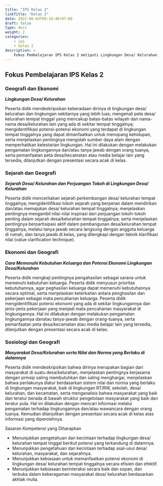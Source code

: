 ```yaml
---
title: "IPS Kelas 2"
linkTitle: "Kelas 2"
date: 2022-06-03T09:10:46+07:00
draft: false
type: docs
weight: 2
categories: 
    - ips
    - kelas 2
description: >
    Fokus Pembelajaran IPS Kelas 2 meliputi Lingkungan Desa/ Kelurahan, Sejarah Desa/ Kelurahan dan Perjuangan Tokoh di Lingkungan Desa/ Kelurahan, Cara Memenuhi Kebutuhan Keluarga dan Potensi Ekonomi Lingkungan Desa/Kelurahan, Masyarakat Desa/Kelurahan serta Nilai dan Norma yang Berlaku di dalamnya
---
```

## Fokus Pembelajaran IPS Kelas 2
### Geografi dan Ekonomi
***Lingkungan Desa/ Kelurahan***

Peserta didik mendeskripsikan keberadaan dirinya di lingkungan desa/ kelurahan dan lingkungan sekitarnya yang lebih luas; mengenali peta desa/ kelurahan tempat tinggal yang mencakup batas-batas wilayah dan nama-nama desa/kelurahan lain yang ada di sekitar tempat tinggalnya; mengidentifikasi potensi-potensi ekonomi yang terdapat di lingkungan tempat tinggalnya yang dapat dimanfaatkan untuk menopang kehidupan, serta menjelaskan pentingnya mengolah sumber daya alam dengan memperhatikan kelestarian lingkungan. Hal ini dilakukan dengan melakukan pengamatan lingkungannya dan/atau tanya jawab dengan orang tuanya, serta pemanfaatan peta desa/kecamatan atau media belajar lain yang tersedia, dilanjutkan dengan presentasi secara acak di kelas.

### Sejarah dan Geografi
***Sejarah Desa/ Kelurahan dan Perjuangan Tokoh di Lingkungan Desa/ Kelurahan***

Peserta didik menceritakan sejarah perkembangan desa/ kelurahan tempat tinggalnya; mengidentifikasi tokoh sejarah yang berperan dalam mendirikan dan/atau memajukan desa/ kelurahan tempat tinggalnya; menjelaskan pentingnya mengambil nilai-nilai inspirasi dari perjuangan tokoh-tokoh penting dalam sejarah desa/kelurahan tempat tinggalnya; serta menjelaskan pentingnya berpartisipasi aktif dalam pembangunan desa/kelurahan tempat tinggalnya, melalui tanya jawab secara langsung dengan anggota keluarga di rumah, dan tanya jawab di kelas, yang dilengkapi dengan teknik klarifikasi nilai (value clarification technique).

### Ekonomi dan Geografi
***Cara Memenuhi Kebutuhan Keluarga dan Potensi Ekonomi Lingkungan Desa/Kelurahan***

Peserta didik mengkaji pentingnya pengahasilan sebagai sarana untuk memenuhi kebutuhan keluarga. Peserta didik menyusun prioritas kebutuhannya, agar peghasilan keluarga dapat memenuhi kebutuhannya secara optimal, serta menjelaskan keterkaitan antara penghasilan dan pekerjaan sebagai mata pencaharian keluarga. Peserta didik mengidentifikasi potensi ekonomi yang ada di sekitar lingkungannya dan jenis-jenis pekerjaan yang menjadi mata pencaharian masyarakat di lingkungannya. Hal ini dilakukan dengan melakukan pengamatan lingkungannya danatau tanya-jawab dengan orang-tuanya, serta pemanfaatan peta desa/kecamatan atau media belajar lain yang tersedia, dilanjutkan dengan presentasi secara acak di kelas.

### Sosiologi dan Geografi
***Masyarakat Desa/Kelurahan serta Nilai dan Norma yang Berlaku di dalamnya***

Peserta didik mendeskripsikan bahwa dirinya merupakan bagian dari masyarakat di suatu desa/kelurahan, menjelaskan pentingnya kerjasama dengan prinsip saling membutuhkan dan saling menghargai, menjelaskan bahwa perilakunya diatur berdasarkan sistem nilai dan norma yang berlaku di lingkungan masyarakat, baik di lingkungan RT/RW, sekolah, desa/ kelurahan, dan kecamatan, serta menganalisis bahwa masyarakat yang baik dan teratur berada di bawah struktur pengelolaan masyarakat yang baik dan teratur pula. Hal ini dilakukan dengan mencari informasi melalui pengamatan terhadap lingkungannya dan/atau wawancara dengan orang tuanya. Kemudian dilanjutkan dengan presentasi secara acak di kelas atas informasi yang diperolehnya.

Sasaran Kompetensi yang Diharapkan
- Menunjukkan pengetahuan dan kecintaan terhadap lingkungan desa/ kelurahan tempat tinggal berikut potensi yang terkandung di dalamnya.
- Menunjukkan pengetahuan dan kecintaan terhadap asal-usul desa/ kelurahan, masyarakat, dan sejarahnya.
- Menunjukkan kebiasaan untuk memanfaatkan potensi ekonomi di lingkungan desa/ kelurahan tempat tinggalnya secara efisien dan efektif.
- Menunjukkan kebiasaan berinteraksi secara baik dan sopan, dan terbuka dalam keberagaman masyarakat desa/ kelurahan berdasarkan akhlak mulia.
